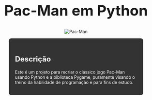 <div align="center">
  
<h1 style="font-size: 48px;">Pac-Man em Python</h1>

![Pac-Man](https://www2.minijuegosgratis.com/v3/games/thumbnails/2399_1.jpg)

<div style="background-color: #333; color: #fff; padding: 20px; border-radius: 8px; width: 80%; max-width: 800px; text-align: left;">
  <h2 style="font-size: 24px;">Descrição</h2>
  <p>Este é um projeto para recriar o clássico jogo Pac-Man usando Python e a biblioteca Pygame, puramente visando o treino da habilidade de programação e para fins de estudo.</p>
</div>

</div>

